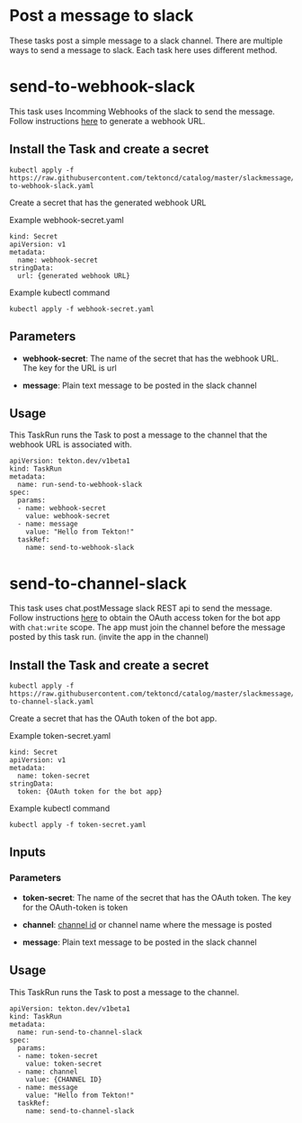 # Post a message to slack

These tasks post a simple message to a slack channel.  There are multiple ways to send
a message to slack.  Each task here uses different method.

# send-to-webhook-slack

This task uses Incomming Webhooks of the slack to send the message.
Follow instructions [here](https://api.slack.com/messaging/webhooks) to generate a webhook URL.

## Install the Task and create a secret

```
kubectl apply -f https://raw.githubusercontent.com/tektoncd/catalog/master/slackmessage/send-to-webhook-slack.yaml
```

Create a secret that has the generated webhook URL

Example webhook-secret.yaml
```
kind: Secret
apiVersion: v1
metadata:
  name: webhook-secret
stringData:
  url: {generated webhook URL}
```

Example kubectl command
```
kubectl apply -f webhook-secret.yaml
```

## Parameters

* **webhook-secret**: The name of the secret that has the webhook URL.  The key for the URL is url

* **message**: Plain text message to be posted in the slack channel

## Usage

This TaskRun runs the Task to post a message to the channel that the webhook URL is associated with.

```
apiVersion: tekton.dev/v1beta1
kind: TaskRun
metadata:
  name: run-send-to-webhook-slack
spec:
  params:
  - name: webhook-secret
    value: webhook-secret
  - name: message
    value: "Hello from Tekton!"
  taskRef:
    name: send-to-webhook-slack

```

# send-to-channel-slack

This task uses chat.postMessage slack REST api to send the message.
Follow instructions [here](https://api.slack.com/messaging/sending) to obtain the OAuth access token for the bot app with `chat:write` scope.
The app must join the channel before the message posted by this task run. (invite the app in the channel)

## Install the Task and create a secret

```
kubectl apply -f https://raw.githubusercontent.com/tektoncd/catalog/master/slackmessage/send-to-channel-slack.yaml
```

Create a secret that has the OAuth token of the bot app.

Example token-secret.yaml
```
kind: Secret
apiVersion: v1
metadata:
  name: token-secret
stringData:
  token: {OAuth token for the bot app}
```

Example kubectl command
```
kubectl apply -f token-secret.yaml
```

## Inputs

### Parameters

* **token-secret**: The name of the secret that has the OAuth token.  The key for the OAuth-token is token

* **channel**: [channel id](https://api.slack.com/messaging/retrieving#finding_conversation) or channel name where the message is posted

* **message**: Plain text message to be posted in the slack channel

## Usage

This TaskRun runs the Task to post a message to the channel.

```
apiVersion: tekton.dev/v1beta1
kind: TaskRun
metadata:
  name: run-send-to-channel-slack
spec:
  params:
  - name: token-secret
    value: token-secret
  - name: channel
    value: {CHANNEL ID}
  - name: message
    value: "Hello from Tekton!"
  taskRef:
    name: send-to-channel-slack
```
